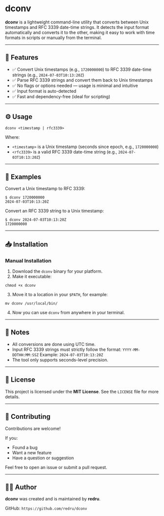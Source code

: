 # dconv

**dconv** is a lightweight command-line utility that converts between Unix timestamps and RFC 3339 date-time strings. It detects the input format automatically and converts it to the other, making it easy to work with time formats in scripts or manually from the terminal.

---

## 🧭 Features

- ✅ Convert Unix timestamps (e.g., `1720000000`) to RFC 3339 date-time strings (e.g., `2024-07-03T10:13:20Z`)
- ✅ Parse RFC 3339 strings and convert them back to Unix timestamps
- ✅ No flags or options needed — usage is minimal and intuitive
- ✅ Input format is auto-detected
- ✅ Fast and dependency-free (ideal for scripting)

---

## ⚙️ Usage

```
dconv <timestamp | rfc3339>
```

Where:

- `<timestamp>` is a Unix timestamp (seconds since epoch, e.g., `1720000000`)
- `<rfc3339>` is a valid RFC 3339 date-time string (e.g., `2024-07-03T10:13:20Z`)

---

## 📌 Examples

Convert a Unix timestamp to RFC 3339:

```
$ dconv 1720000000
2024-07-03T10:13:20Z
```

Convert an RFC 3339 string to a Unix timestamp:

```
$ dconv 2024-07-03T10:13:20Z
1720000000
```

---

## 📥 Installation

### Manual Installation

1. Download the `dconv` binary for your platform.
2. Make it executable:

```
chmod +x dconv
```

3. Move it to a location in your `$PATH`, for example:

```
mv dconv /usr/local/bin/
```

4. Now you can use `dconv` from anywhere in your terminal.

---

## 📖 Notes

- All conversions are done using UTC time.
- Input RFC 3339 strings must strictly follow the format:
  `YYYY-MM-DDTHH:MM:SSZ`
  Example: `2024-07-03T10:13:20Z`
- The tool only supports seconds-level precision.

---

## 🪪 License

This project is licensed under the **MIT License**. See the `LICENSE` file for more details.

---

## 🤝 Contributing

Contributions are welcome!

If you:

- Found a bug
- Want a new feature
- Have a question or suggestion

Feel free to open an issue or submit a pull request.

---

## 🧑‍💻 Author

**dconv** was created and is maintained by **redru**.

GitHub: `https://github.com/redru/dconv`

